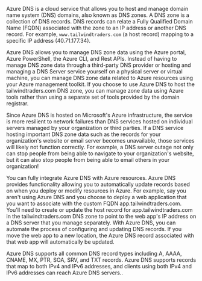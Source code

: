 Azure DNS is a cloud service that allows you to host and manage domain name system (DNS) domains, also known as DNS zones. A DNS zone is a collection of DNS records. DNS records can relate a Fully Qualified Domain Name (FQDN) associated with the zone to an IP address or another DNS record. For example, ```www.tailwindtraders.com``` (a host record) mapping to a specific IP address (40.71.177.34).

Azure DNS allows you to manage DNS zone data using the Azure portal, Azure PowerShell, the Azure CLI, and Rest APIs. Instead of having to manage DNS zone data through a third-party DNS provider or hosting and managing a DNS Server service yourself on a physical server or virtual machine, you can manage DNS zone data related to Azure resources using your Azure management toolkit. If you choose to use Azure DNS to host the tailwindtraders.com DNS zone, you can manage zone data using Azure tools rather than using a separate set of tools provided by the domain registrar.

Since Azure DNS is hosted on Microsoft's Azure infrastructure, the service is more resilient to network failures than DNS services hosted on individual servers managed by your organization or third parties. If a DNS service hosting important DNS zone data such as the records for your organization's website or email server becomes unavailable, those services will likely not function correctly. For example, a DNS server outage not only can stop people from being able to navigate to your organization's website, but it can also stop people from being able to email others in your organization!

You can fully integrate Azure DNS with Azure resources. Azure DNS provides functionality allowing you to automatically update records based on when you deploy or modify resources in Azure. For example, say you aren't using Azure DNS and you choose to deploy a web application that you want to associate with the custom FQDN app.tailwindtraders.com. You'll need to create or update the host record for app.tailwindtraders.com in the tailwindtraders.com DNS zone to point to the web app's IP address on a DNS server that you manage separately. With Azure DNS, you can automate the process of configuring and updating DNS records. If you move the web app to a new location, the Azure DNS record associated with that web app will automatically be updated.

Azure DNS supports all common DNS record types including A, AAAA, CNAME, MX, PTR, SOA, SRV, and TXT records. Azure DNS supports records that map to both IPv4 and IPv6 addresses, and clients using both IPv4 and IPv6 addresses can reach Azure DNS servers..
